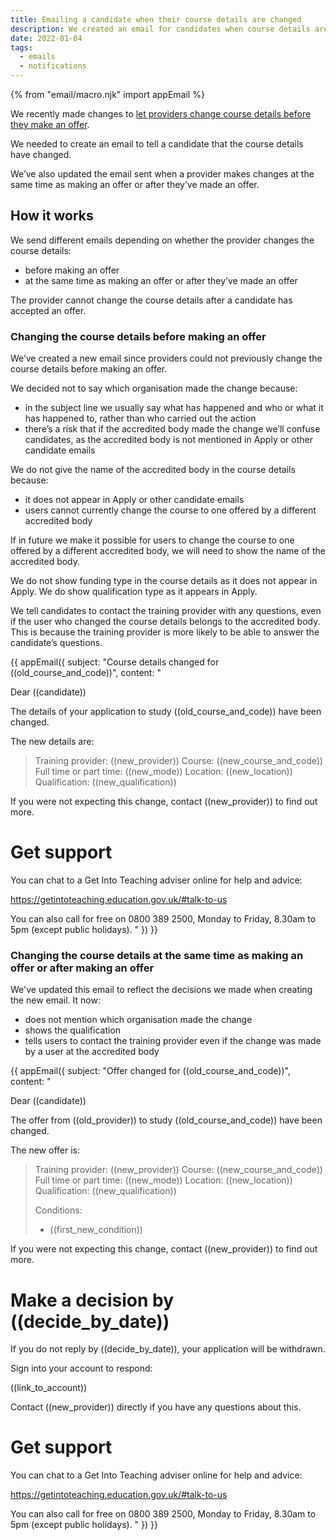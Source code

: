 ```yaml
---
title: Emailing a candidate when their course details are changed
description: We created an email for candidates when course details are changed before an offer is made. We also updated the email sent when course details are changed at the same time as or after an offer is made.
date: 2022-01-04
tags:
  - emails
  - notifications
---
```


{% from "email/macro.njk" import appEmail %}

We recently made changes to [let providers change course details before they make an offer](/manage-teacher-training-applications/letting-providers-change-course-before-making-an-offer/).

We needed to create an email to tell a candidate that the course details have changed.

We’ve also updated the email sent when a provider makes changes at the same time as making an offer or after they’ve made an offer.

## How it works

We send different emails depending on whether the provider changes the course details:

- before making an offer
- at the same time as making an offer or after they’ve made an offer

The provider cannot change the course details after a candidate has accepted an offer.

### Changing the course details before making an offer

We’ve created a new email since providers could not previously change the course details before making an offer.

We decided not to say which organisation made the change because:

- in the subject line we usually say what has happened and who or what it has happened to, rather than who carried out the action
- there’s a risk that if the accredited body made the change we’ll confuse candidates, as the accredited body is not mentioned in Apply or other candidate emails

We do not give the name of the accredited body in the course details because:

- it does not appear in Apply or other candidate emails
- users cannot currently change the course to one offered by a different accredited body

If in future we make it possible for users to change the course to one offered by a different accredited body, we will need to show the name of the accredited body.

We do not show funding type in the course details as it does not appear in Apply. We do show qualification type as it appears in Apply.

We tell candidates to contact the training provider with any questions, even if the user who changed the course details belongs to the accredited body. This is because the training provider is more likely to be able to answer the candidate’s questions.

<!-- markdownlint-disable MD001 MD025 -->

{{ appEmail({
  subject: "Course details changed for ((old_course_and_code))",
  content: "

Dear ((candidate))

The details of your application to study ((old_course_and_code)) have been changed.

The new details are:

> Training provider: ((new_provider))
> Course: ((new_course_and_code))
> Full time or part time: ((new_mode))
> Location: ((new_location))
> Qualification: ((new_qualification))

If you were not expecting this change, contact ((new_provider)) to find out more.

# Get support

You can chat to a Get Into Teaching adviser online for help and advice:

https://getintoteaching.education.gov.uk/#talk-to-us

You can also call for free on 0800 389 2500, Monday to Friday, 8.30am to 5pm (except public holidays).
  "
}) }}

### Changing the course details at the same time as making an offer or after making an offer

We've updated this email to reflect the decisions we made when creating the new email. It now:

- does not mention which organisation made the change
- shows the qualification
- tells users to contact the training provider even if the change was made by a user at the accredited body

{{ appEmail({
  subject: "Offer changed for ((old_course_and_code))",
  content: "

Dear ((candidate))

The offer from ((old_provider)) to study ((old_course_and_code)) have been changed.

The new offer is:

> Training provider: ((new_provider))
> Course: ((new_course_and_code))
> Full time or part time: ((new_mode))
> Location: ((new_location))
> Qualification: ((new_qualification))
>
> Conditions:
>
> - ((first_new_condition))

If you were not expecting this change, contact ((new_provider)) to find out more.

# Make a decision by ((decide_by_date))

If you do not reply by ((decide_by_date)), your application will be withdrawn.

Sign into your account to respond:

((link_to_account))

Contact ((new_provider)) directly if you have any questions about this.

# Get support

You can chat to a Get Into Teaching adviser online for help and advice:

https://getintoteaching.education.gov.uk/#talk-to-us

You can also call for free on 0800 389 2500, Monday to Friday, 8.30am to 5pm (except public holidays).
  "
}) }}

<!-- markdownlint-enable MD001 MD025 -->
